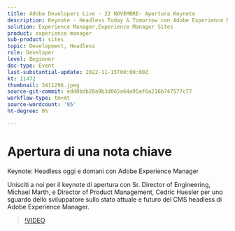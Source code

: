 ```yaml
---
title: Adobe Developers Live - 22 NOVEMBRE- Apertura Keynote
description: Keynote - Headless Today & Tomorrow con Adobe Experience ManagerUnisciti a noi per il keynote di apertura con Sr. Director of Engineering, Michael Marth, e Director of Product Management, Cedric Huesler per uno sguardo dello sviluppatore sullo stato attuale e futuro del CMS headless di Adobe Experience Manager.
solution: Experience Manager,Experience Manager Sites
product: experience manager
sub-product: sites
topic: Development, Headless
role: Developer
level: Beginner
doc-type: Event
last-substantial-update: 2022-11-15T00:00:00Z
kt: 11472
thumbnail: 3411296.jpeg
source-git-commit: edd0bdb28a9b3d065a64a95af6a216b747577c77
workflow-type: tm+mt
source-wordcount: '95'
ht-degree: 0%

---
```


# Apertura di una nota chiave

Keynote: Headless oggi e domani con Adobe Experience Manager

Unisciti a noi per il keynote di apertura con Sr. Director of Engineering, Michael Marth, e Director of Product Management, Cedric Huesler per uno sguardo dello sviluppatore sullo stato attuale e futuro del CMS headless di Adobe Experience Manager.

>[!VIDEO](https://video.tv.adobe.com/v/3411296/?quality=12&learn=on)
